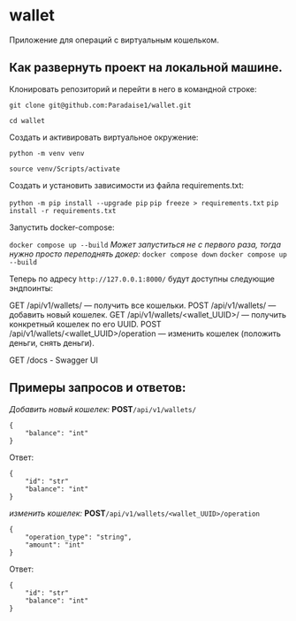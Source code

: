 # wallet

Приложение для операций с виртуальным кошельком.

## Как развернуть проект на локальной машине.

Клонировать репозиторий и перейти в него в командной строке: 

`git clone git@github.com:Paradaise1/wallet.git`

`cd wallet`

Cоздать и активировать виртуальное окружение:

`python -m venv venv`

`source venv/Scripts/activate`

Создать и установить зависимости из файла requirements.txt: 

`python -m pip install --upgrade pip`
`pip freeze > requirements.txt`
`pip install -r requirements.txt`

Запустить docker-compose: 

`docker compose up --build`
*Может запуститься не с первого раза, тогда нужно просто переподнять докер:*
`docker compose down`
`docker compose up --build`

Теперь по адресу `http://127.0.0.1:8000/` будут доступны следующие эндпоинты:

GET /api/v1/wallets/ — получить все кошельки.
POST /api/v1/wallets/ — добавить новый кошелек.
GET /api/v1/wallets/<wallet_UUID>/ — получить конкретный кошелек по его UUID.
POST /api/v1/wallets/<wallet_UUID>/operation — изменить кошелек (положить деньги, снять деньги).

GET /docs - Swagger UI


## Примеры запросов и ответов:

*Добавить новый кошелек:*
**POST**```/api/v1/wallets/```
```
{
    "balance": "int"
}
```
Ответ:
```
{
    "id": "str"
    "balance": "int"
}
```

*изменить кошелек:*
**POST**```/api/v1/wallets/<wallet_UUID>/operation```
```
{
    "operation_type": "string",
    "amount": "int"
}
```
Ответ:
```
{
    "id": "str"
    "balance": "int"
}
```

